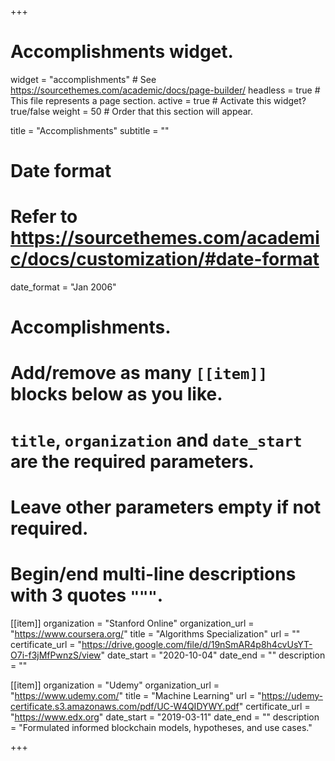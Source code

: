 +++
# Accomplishments widget.
widget = "accomplishments"  # See https://sourcethemes.com/academic/docs/page-builder/
headless = true  # This file represents a page section.
active = true  # Activate this widget? true/false
weight = 50  # Order that this section will appear.

title = "Accomplish&shy;ments"
subtitle = ""

# Date format
#   Refer to https://sourcethemes.com/academic/docs/customization/#date-format
date_format = "Jan 2006"

# Accomplishments.
#   Add/remove as many `[[item]]` blocks below as you like.
#   `title`, `organization` and `date_start` are the required parameters.
#   Leave other parameters empty if not required.
#   Begin/end multi-line descriptions with 3 quotes `"""`.

[[item]]
  organization = "Stanford Online"
  organization_url = "https://www.coursera.org/"
  title = "Algorithms Specialization"
  url = ""
  certificate_url = "https://drive.google.com/file/d/19nSmAR4p8h4cvUsYT-O7i-f3jMfPwnzS/view"
  date_start = "2020-10-04"
  date_end = ""
  description = ""

[[item]]
  organization = "Udemy"
  organization_url = "https://www.udemy.com/"
  title = "Machine Learning"
  url = "https://udemy-certificate.s3.amazonaws.com/pdf/UC-W4QIDYWY.pdf"
  certificate_url = "https://www.edx.org"
  date_start = "2019-03-11"
  date_end = ""
  description = "Formulated informed blockchain models, hypotheses, and use cases."

+++
